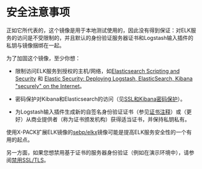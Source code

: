 # 安全注意事项

正如它所代表的，这个镜像是用于本地测试使用的，因此没有得到保证：对ELK服务的访问是不受限制的，并且默认的身份验证服务器证书和Logstash输入插件的私钥与镜像捆绑在一起。

为了加固这个镜像，至少你想：

- 限制访问ELK服务到授权的主机/网络，如[Elasticsearch Scripting and Security](https://www.elastic.co/blog/scripting-security) 和 [Elastic Security: Deploying Logstash, ElasticSearch, Kibana "securely" on the Internet](http://blog.eslimasec.com/2014/05/elastic-security-deploying-logstash.html)。

- 密码保护对Kibana和Elasticsearch的访问（见[SSL和Kibana密码保护](http://technosophos.com/2014/03/19/ssl-password-protection-for-kibana.html)）。

- 为Logstash输入插件生成新的自签名身份验证证书（参见[证书注释](./cert.md)）或（更好）从商业提供者（称为证书颁发机构）获得适当证书，并保持私钥私有。

使用X-PACK扩展ELK镜像的[sebp/elkx](https://hub.docker.com/r/sebp/elkx/)镜像可能是提高ELK服务安全性的一个有用的起点。

另一方面，如果您想禁用基于证书的服务器身份验证（例如在演示环境中），请参阅[禁用SSL/TLS](./ssl.md)。